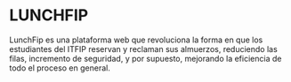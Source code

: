 # LUNCHFIP

LunchFip es una plataforma web que revoluciona la forma en que los estudiantes del ITFIP reservan y reclaman sus almuerzos, reduciendo las filas, incremento de seguridad, y por supuesto, mejorando la eficiencia de todo el proceso en general.
